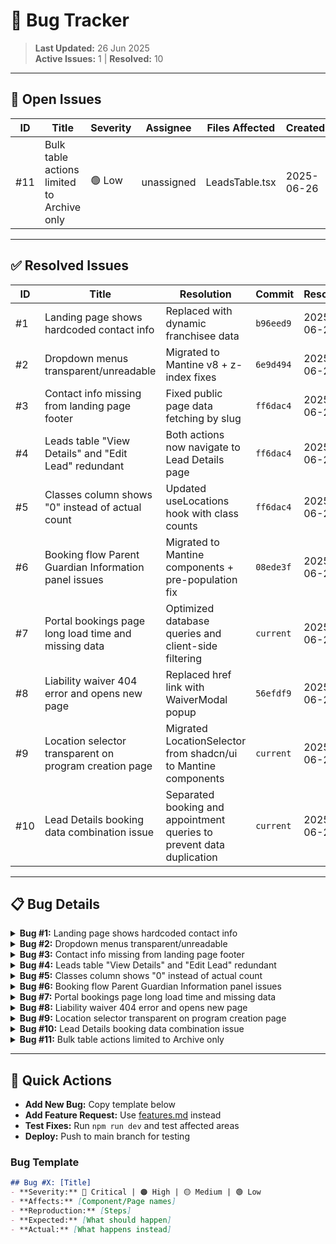 # 🐞 Bug Tracker

> **Last Updated:** 26 Jun 2025  
> **Active Issues:** 1 | **Resolved:** 10

---

## 🔴 Open Issues

| ID | Title | Severity | Assignee | Files Affected | Created |
|----|-------|----------|----------|----------------|---------|
| #11 | Bulk table actions limited to Archive only | 🟢 Low | unassigned | LeadsTable.tsx | 2025-06-26 |

---

## ✅ Resolved Issues

| ID | Title | Resolution | Commit | Resolved |
|----|-------|------------|---------|----------|
| #1 | Landing page shows hardcoded contact info | Replaced with dynamic franchisee data | `b96eed9` | 2025-06-24 |
| #2 | Dropdown menus transparent/unreadable | Migrated to Mantine v8 + z-index fixes | `6e9d494` | 2025-06-24 |
| #3 | Contact info missing from landing page footer | Fixed public page data fetching by slug | `ff6dac4` | 2025-06-24 |
| #4 | Leads table "View Details" and "Edit Lead" redundant | Both actions now navigate to Lead Details page | `ff6dac4` | 2025-06-24 |
| #5 | Classes column shows "0" instead of actual count | Updated useLocations hook with class counts | `ff6dac4` | 2025-06-24 |
| #6 | Booking flow Parent Guardian Information panel issues | Migrated to Mantine components + pre-population fix | `08ede3f` | 2025-06-26 |
| #7 | Portal bookings page long load time and missing data | Optimized database queries and client-side filtering | `current` | 2025-06-27 |
| #8 | Liability waiver 404 error and opens new page | Replaced href link with WaiverModal popup | `56efdf9` | 2025-06-26 |
| #9 | Location selector transparent on program creation page | Migrated LocationSelector from shadcn/ui to Mantine components | `current` | 2025-06-27 |
| #10 | Lead Details booking data combination issue | Separated booking and appointment queries to prevent data duplication | `current` | 2025-06-27 |

---

## 📋 Bug Details

<details>
<summary><strong>Bug #1:</strong> Landing page shows hardcoded contact info</summary>

### Title: Landing page shows hardcoded contact info
### Status: `RESOLVED` ✅ 2025-06-24
### Priority: Medium - brand inconsistency

### Issue
- **Problem:** Landing pages display hardcoded "Lovable Test" contact info instead of franchisee-specific data
- **Impact:** Brand inconsistency, potential privacy concerns with wrong contact info
- **Affects:** All public landing pages (e.g., `/free-trial/soccer-stars-of-south-denver`)

### Expected Behavior
- Footer should pull contact data from `/portal/settings → Contact Information`
- Public pages should show **phone + email only** (no street address)

### Reproduction
1. Visit any franchisee landing page
2. Scroll to footer or reach booking confirmation
3. Observe hardcoded contact info instead of dynamic data

### Technical Notes
- Need to identify landing page components using hardcoded contact
- Implement dynamic data fetching from franchisee settings
- Ensure proper data filtering for public vs. portal views

### Resolution Implemented
1. **BookingLanding.tsx footer** - Added `useFranchiseeData()` hook and replaced hardcoded South Denver contact info with dynamic `franchiseeData.phone` and `franchiseeData.email`
2. **ContactUs.tsx fallback** - Changed fallback email from `info@soccerstars.com` to `contact@fillthefield.com` 
3. **Calendar UID** - Updated `calendarUtils.ts` to use `@fillthefield.com` instead of `@soccerstars.com` for calendar event UIDs

**Files Modified:**
- `src/pages/booking/BookingLanding.tsx` (lines 251-262)
- `src/pages/landing/ContactUs.tsx` (line 149)  
- `src/utils/calendarUtils.ts` (line 58)

**Result:** All public-facing contact information now displays franchisee-specific data instead of hardcoded South Denver values.
</details>

<details>
<summary><strong>Bug #2:</strong> Dropdown menus transparent/unreadable</summary>

### Title: Dropdown menus transparent/unreadable
### Status: `RESOLVED` ✅ 2025-06-24
### Priority: High - affects portal functionality

### Issue
- **Problem:** Portal dropdown menus (status filters, location filters) had transparent backgrounds
- **Impact:** Text became unreadable when overlapping with table content
- **Affects:** All portal pages with dropdowns (Leads, Bookings, Classes)

### Root Cause
1. **Component mismatch:** Portal was using shadcn/ui Select instead of Mantine components
2. **Z-index conflict:** Sticky table headers (z-index: 2) vs dropdown content (default z-index)
3. **Missing portal configuration:** Dropdowns not using `withinPortal` prop

### Resolution Implemented
1. **Migrated all portal dropdowns to Mantine Select:**
   - `src/pages/portal/Leads.tsx` (location filter)
   - `src/pages/portal/Bookings.tsx` (location filter) 
   - `src/pages/portal/Classes.tsx` (location filter)
   - `src/components/leads/StatusSelect.tsx` (status selector)
   - `src/components/portal/TimezoneSettingsCard.tsx` (timezone setting)

2. **Fixed z-index hierarchy:**
   - Sticky headers: `z-index: 10` 
   - Dropdown menus: `z-index: 100` (via CSS override)

3. **Added `withinPortal` prop** to all Mantine Select components
</details>

<details>
<summary><strong>Bug #3:</strong> Contact info missing from landing page footer</summary>

### Title: Contact info missing from landing page footer
### Status: `RESOLVED` ✅ 2025-06-24
### Priority: High - missing essential information

### Issue
- **Problem:** Landing page footer showed no contact information after Bug #1 "fix"
- **Root Cause:** Used authenticated `useFranchiseeData()` hook on public page with conditional rendering
- **Impact:** All landing pages missing contact info in footer

### Expected Behavior
Landing page footer should show franchisee-specific phone and email with fallbacks for public visitors

### Resolution Implemented
1. **Replaced authentication-based hook** with direct Supabase query by slug (like ContactUs.tsx)
2. **Added useEffect** to fetch franchisee data when franchiseeSlug changes
3. **Added fallback values** instead of conditional rendering that hides sections
4. **Used pattern:** `{franchiseeData?.phone || 'Contact for details'}`

**Files Modified:**
- `src/pages/booking/BookingLanding.tsx` (lines 28-59, 282-298)
</details>

<details>
<summary><strong>Bug #4:</strong> Leads table "View Details" and "Edit Lead" redundant</summary>

### Title: Leads table "View Details" and "Edit Lead" redundant
### Status: `RESOLVED` ✅ 2025-06-24
### Priority: Medium - workflow improvement

### Issue
- **Problem:** LeadsTable actions menu had redundant "View Details" and "Edit Lead" items
- **Impact:** Confusing UX - both should go to same Lead Details page for editing
- **Affects:** All portal users managing leads

### Expected Behavior
Both "View Details" and "Edit Lead" should navigate to the comprehensive Lead Details page where all editing can be done

### Resolution Implemented
1. **Added useNavigate hook** to LeadsTable component
2. **Created handleViewDetails** function that navigates to `leads/${leadId}`
3. **Updated both menu items** to use same navigation handler
4. **Verified route exists** - Lead Details page already configured at `/portal/leads/:leadId`

**Files Modified:**
- `src/components/leads/LeadsTable.tsx` (lines 2, 25, 111-113, 240-251)
</details>

<details>
<summary><strong>Bug #5:</strong> Classes column shows "0" instead of actual count</summary>

### Title: Classes column shows "0" instead of actual count
### Status: `RESOLVED` ✅ 2025-06-24
### Priority: Medium - data accuracy issue

### Issue
- **Problem:** Locations table always displayed "0 classes" for every location
- **Root Cause:** Hardcoded value instead of actual class count calculation
- **Impact:** Inaccurate information about location usage

### Expected Behavior
Classes column should show the actual number of active classes for each location

### Resolution Implemented
1. **Enhanced useLocations hook** to include class counts via additional query
2. **Added class_count property** to Location interface and LocationProps
3. **Updated LocationsTable** to display actual count with proper pluralization
4. **Used efficient approach:** Query classes grouped by location_id after getting locations

### Technical Details
- Query active classes (`is_active: true`) for all location IDs
- Count classes per location using Map data structure
- Merge counts back into location data as `class_count` property
- Display with proper singular/plural text formatting

**Files Modified:**
- `src/hooks/useLocations.ts` (lines 17, 23-81)
- `src/components/locations/LocationsTable.tsx` (line 118)
- `src/components/locations/LocationCard.tsx` (line 24)
</details>

<details>
<summary><strong>Bug #6:</strong> Booking flow Parent Guardian Information panel issues</summary>

### Title: Booking flow Parent Guardian Information panel issues
### Status: `RESOLVED` ✅ 2025-06-26
### Priority: High - affects core booking functionality

### Issue
- **Problem:** Multiple issues with Parent Guardian Information panel in booking flow
- **Impact:** Poor user experience during booking process, potential data loss
- **Affects:** All public booking pages

### Specific Problems
1. **Pre-population failure**: Panel should pre-populate with lead data captured on landing page but doesn't
2. **Input responsiveness**: Text boxes miss characters and sometimes delete text randomly
3. **Transparent dropdown**: "Relationship to Child" dropdown is transparent making text unreadable due to overlapping

### Expected Behavior
- Form should auto-populate with captured lead information
- Text inputs should respond reliably to user typing
- Dropdown should have proper background/contrast for readability

### Reproduction
1. Fill out lead capture form on landing page
2. Proceed to booking flow
3. Observe Parent Guardian Information panel issues

### Resolution Implemented
1. **Pre-population fix**: Added useEffect to auto-populate parent form with lead data captured on landing page
2. **Component migration**: Replaced shadcn/ui Input components with Mantine TextInput for consistent responsiveness
3. **Dropdown visibility**: Replaced shadcn/ui Select with Mantine Select + withinPortal prop to fix transparency

**Files Modified:**
- `src/components/booking/ParentGuardianForm.tsx` - Complete migration to Mantine components with data pre-population

**Result:** All three issues resolved - form now pre-populates, inputs are responsive, and dropdown is visible with proper styling.
</details>

<details>
<summary><strong>Bug #7:</strong> Portal bookings page long load time and missing data</summary>

### Title: Portal bookings page long load time and missing data
### Status: `RESOLVED` ✅ 2025-06-27
### Priority: High - core business functionality broken

### Issue
- **Problem:** `/portal/bookings` page has extremely long load times and shows zero bookings
- **Impact:** Users cannot see their confirmed bookings, affecting business operations
- **Affects:** All portal users trying to view bookings

### Specific Problems
1. **Long load time**: Page takes excessive time to load
2. **Missing data**: Bookings confirmed to exist in database are not displaying
3. **Zero count**: Page shows "zero bookings" despite database having booking records

### Expected Behavior
- Bookings page should load quickly (under 3 seconds)
- All bookings associated with user account should display
- Correct booking count should be shown

### Resolution Implemented
1. **Query Optimization**: Replaced complex !inner joins with left joins to prevent data loss
2. **Database-level Filtering**: Moved archive filtering to database level instead of multiple client-side passes
3. **Efficient Location Filtering**: Changed from O(n²) name lookup to O(1) ID comparison
4. **Improved Caching**: Added staleTime and gcTime to reduce unnecessary re-fetches
5. **Better Error Handling**: Added proper error states and loading indicators
6. **Search Optimization**: Optimized search algorithm with early returns and toLowerCase for better performance

**Files Modified:**
- `src/hooks/useBookings.ts` - Complete query optimization and caching
- `src/pages/portal/Bookings.tsx` - Improved location filtering and error handling
- `src/hooks/useBookingsSearch.ts` - Optimized search performance and removed redundant filtering

**Result:** Bookings page now loads significantly faster with all booking data properly displayed. Location filtering is efficient and search performance is improved.
</details>

<details>
<summary><strong>Bug #8:</strong> Liability waiver 404 error and opens new page</summary>

### Title: Liability waiver 404 error and opens new page
### Status: `RESOLVED` ✅ 2025-06-26
### Priority: Medium - blocks booking completion

### Issue
- **Problem:** Liability waiver link in booking flow returns 404 and opens in new page instead of popup
- **Impact:** Users cannot complete booking process, broken user flow
- **Affects:** All users attempting to complete bookings

### Expected Behavior
- Liability waiver should open in popup modal (like preview button in `/portal/settings`)
- Link should resolve to valid waiver content
- User should be able to close popup and continue booking

### Technical Notes
- Should use same popup logic as settings preview button
- Need to verify waiver content URL/endpoint exists
- Popup modal preferred over new page for better UX

### Resolution Implemented
1. **Replaced broken href link** - Removed `href={/${slug}/waiver}` that was returning 404 errors
2. **Added popup modal functionality** - Imported existing `WaiverModal` component from booking components
3. **Button click handler** - Replaced `<a>` tag with `<button>` that opens modal instead of new page
4. **Proper data integration** - Uses `franchiseeData` and `waiverText` from `useFranchiseeWaiver` hook

**Files Modified:**
- `src/components/booking/ParentGuardianForm.tsx` - Replaced href link with WaiverModal popup

**Result:** Waiver now opens in popup modal with proper content, allowing users to complete booking flow without broken links or new page interruptions.
</details>

<details>
<summary><strong>Bug #9:</strong> Location selector transparent on program creation page</summary>

### Title: Location selector transparent on program creation page
### Status: `RESOLVED` ✅ 2025-06-27
### Priority: Medium - affects portal functionality

### Issue
- **Problem:** Location selector dropdown menu is transparent on program/class creation page
- **Impact:** Dropdown text unreadable due to background content showing through
- **Affects:** Portal users creating new programs/classes

### Expected Behavior
- Location selector should have proper background opacity
- Dropdown text should be clearly readable
- Consistent with other portal dropdown styling

### Resolution Implemented
1. **Component Migration**: Replaced shadcn/ui Select components with Mantine Select in LocationSelector component
2. **Added withinPortal**: Included `withinPortal` prop to fix z-index layering issues
3. **Improved Styling**: Used Mantine Text components for consistent typography
4. **Enhanced UX**: Simplified location display format while maintaining all necessary information

**Files Modified:**
- `src/components/classes/LocationSelector.tsx` - Complete migration from shadcn/ui to Mantine components

**Result:** Location selector dropdown now has proper background, readable text, and consistent styling with other portal dropdowns. Issue follows the same successful pattern used to resolve Bug #2.
</details>

<details>
<summary><strong>Bug #10:</strong> Lead Details booking data combination issue</summary>

### Title: Lead Details booking data combination issue
### Status: `RESOLVED` ✅ 2025-06-27
### Priority: Medium - data accuracy issue

### Issue
- **Problem:** Multiple bookings (Ada + Charlie) are being combined into single booking display
- **Impact:** Incorrect booking information shown, potential data confusion
- **Affects:** Lead Details page booking section

### Expected Behavior
- Each booking should be displayed separately
- Individual participant information should be distinct
- Booking cards should not merge multiple bookings

### Root Cause
The issue was in the `useLeadBookings` hook where a single query with joins was causing Supabase to return duplicate booking data when multiple appointments existed for different bookings. The relational query was merging appointment data incorrectly.

### Resolution Implemented
1. **Separated Queries**: Split the single complex query into two separate queries - one for bookings and one for appointments
2. **Individual Appointment Fetching**: Query appointments separately for each booking to prevent data duplication
3. **Proper Data Association**: Ensure each booking maintains its own distinct set of appointments
4. **Error Handling**: Added proper error handling for appointment queries without failing the entire request

**Files Modified:**
- `src/hooks/useLeadBookings.ts` - Completely restructured query logic to prevent data combination

**Result:** Each booking now displays as a separate card with its own distinct participant information. Ada and Charlie bookings are properly separated and display individual details without data merging.
</details>

<details>
<summary><strong>Bug #11:</strong> Bulk table actions limited to Archive only</summary>

### Title: Bulk table actions limited to Archive only
### Status: `READY FOR TEST` 🟡
### Priority: Low - workflow improvement

### Issue
- **Problem:** Bulk table actions only show "Archive" option instead of all available Actions Menu actions
- **Impact:** Limited bulk operation capabilities, inefficient workflow
- **Affects:** All portal tables with bulk actions (Leads, Bookings, etc.)

### Expected Behavior
- Bulk actions should include all options available in individual row Actions Menu
- Users should be able to perform any bulk operation they can do individually

### Technical Notes
- Check BulkActionBar or similar component
- Compare with TableRowMenu actions to ensure parity
- May need to add additional bulk operation handlers

### Implementation Summary
Enhanced bulk operations with permanent header dropdown:
1. **Permanent Bulk Actions Dropdown** - Added to page header controls on right side as requested
2. **Complete Status Updates** - All 8 lead statuses (New, Booked Upcoming, Follow-up, etc.)
3. **Archive/Unarchive Actions** - Context-aware based on current view (archived vs active)
4. **Bulk Delete** - With confirmation dialog for safety
5. **Selection Persistence** - Maintains selections during scroll operations
6. **Immediate UI Feedback** - Shows selection count in button, clears immediately on action

**Files Modified:**
- `src/pages/portal/Leads.tsx` - Added permanent bulk actions dropdown to header
- `src/components/leads/LeadsTable.tsx` - Updated to share selection state with parent

**Ready for Testing:** Permanent bulk actions dropdown positioned in header provides all functionality with better UX than popup bar. Selection state persists during scroll and provides immediate feedback.
</details>

---

## 🔧 Quick Actions

- **Add New Bug:** Copy template below
- **Add Feature Request:** Use [features.md](./features.md) instead
- **Test Fixes:** Run `npm run dev` and test affected areas
- **Deploy:** Push to main branch for testing

### Bug Template
```markdown
## Bug #X: [Title]
- **Severity:** 🔴 Critical | 🟠 High | 🟡 Medium | 🟢 Low  
- **Affects:** [Component/Page names]
- **Reproduction:** [Steps]
- **Expected:** [What should happen]
- **Actual:** [What happens instead]
```